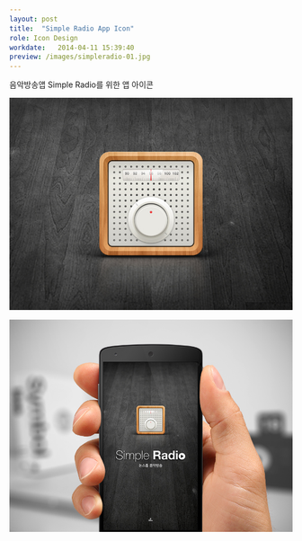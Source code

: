```yaml
---
layout: post
title:  "Simple Radio App Icon"
role: Icon Design
workdate:   2014-04-11 15:39:40
preview: /images/simpleradio-01.jpg
---
```


음악방송앱 Simple Radio를 위한 앱 아이콘

![Picture 1](/images/simpleradio-01.jpg)

![Picture 2](/images/simpleradio-02.jpg)